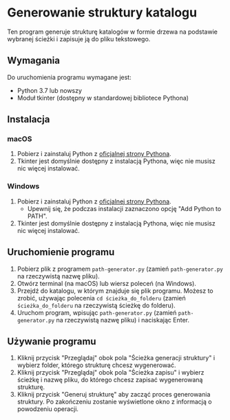 # Generowanie struktury katalogu

Ten program generuje strukturę katalogów w formie drzewa na podstawie wybranej ścieżki i zapisuje ją do pliku tekstowego.

## Wymagania

Do uruchomienia programu wymagane jest:

* Python 3.7 lub nowszy
* Moduł tkinter (dostępny w standardowej bibliotece Pythona)

## Instalacja

### macOS

1. Pobierz i zainstaluj Python z [oficjalnej strony Pythona](https://www.python.org/downloads/).
2. Tkinter jest domyślnie dostępny z instalacją Pythona, więc nie musisz nic więcej instalować.

### Windows

1. Pobierz i zainstaluj Python z [oficjalnej strony Pythona](https://www.python.org/downloads/).
   * Upewnij się, że podczas instalacji zaznaczono opcję "Add Python to PATH".
2. Tkinter jest domyślnie dostępny z instalacją Pythona, więc nie musisz nic więcej instalować.

## Uruchomienie programu

1. Pobierz plik z programem `path-generator.py` (zamień `path-generator.py` na rzeczywistą nazwę pliku).
2. Otwórz terminal (na macOS) lub wiersz poleceń (na Windows).
3. Przejdź do katalogu, w którym znajduje się plik programu. Możesz to zrobić, używając polecenia `cd ścieżka_do_folderu` (zamień `ścieżka_do_folderu` na rzeczywistą ścieżkę do folderu).
4. Uruchom program, wpisując `path-generator.py` (zamień `path-generator.py` na rzeczywistą nazwę pliku) i naciskając Enter.

## Używanie programu

1. Kliknij przycisk "Przeglądaj" obok pola "Ścieżka generacji struktury" i wybierz folder, którego strukturę chcesz wygenerować.
2. Kliknij przycisk "Przeglądaj" obok pola "Ścieżka zapisu" i wybierz ścieżkę i nazwę pliku, do którego chcesz zapisać wygenerowaną strukturę.
3. Kliknij przycisk "Generuj strukturę" aby zacząć proces generowania struktury. Po zakończeniu zostanie wyświetlone okno z informacją o powodzeniu operacji.
